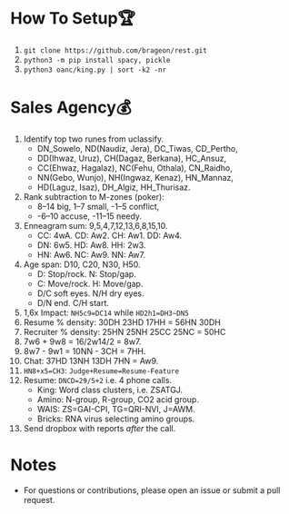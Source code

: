 # How To Setup🏆
1. ```git clone https://github.com/brageon/rest.git```
2. ```python3 -m pip install spacy, pickle```
3. ```python3 oanc/king.py | sort -k2 -nr```

# Sales Agency💰
1. Identify top two runes from uclassify.
   * DN_Sowelo, ND(Naudiz, Jera), DC_Tiwas, CD_Pertho,
   * DD(Ihwaz, Uruz), CH(Dagaz, Berkana), HC_Ansuz,
   * CC(Ehwaz, Hagalaz), NC(Fehu, Othala), CN_Raidho,
   * NN(Gebo, Wunjo), NH(Ingwaz, Kenaz), HN_Mannaz,
   * HD(Laguz, Isaz), DH_Algiz, HH_Thurisaz.
1. Rank subtraction to M-zones (poker):
   * 8–14 big, 1–7 small, -1–5 conflict,
   * -6–10 accuse, -11–15 needy.
4. Enneagram sum: 9,5,4,7,12,13,6,8,15,10.
   * CC: 4wA. CD: Aw2. CH: Aw1. DD: Aw4.
   * DN: 6w5. HD: Aw8. HH: 2w3. 
   * HN: Aw6. NC: Aw9. NN: Aw7.
5. Age span: D10, C20, N30, H50.
   * D: Stop/rock. N: Stop/gap.
   * C: Move/rock. H: Move/gap.
   * D/C soft eyes. N/H dry eyes.
   * D/N end. C/H start.
10. 1,6x Impact: ```NH5c9=DC14``` while ```HD2h1=DH3~DN5```
8. Resume % density: 30DH 23HD 17HH = 56HN 30DH
9. Recruiter % density: 25HN 25NH 25CC 25NC = 50HC 
10. 7w6 + 9w8 = 16/2w14/2 = 8w7.
11. 8w7 - 9w1 = 10NN - 3CH = 7HH. 
12. Chat: 37HD 13NH 13DH 7HN = Aw9.
13. ```HN8+x5=CH3```: ```Judge+Resume=Resume-Feature```
15. Resume: ```DNCD=29/5+2``` i.e. 4 phone calls.
    * King: Word class clusters, i.e. ZSATGJ.
    * Amino: N-group, R-group, CO2 acid group.
    * WAIS: ZS=GAI-CPI, TG=QRI-NVI, J=AWM.
    * Bricks: RNA virus selecting amino groups.
14. Send dropbox with reports *after* the call.

# Notes
* For questions or contributions, please open an issue or submit a pull request.
